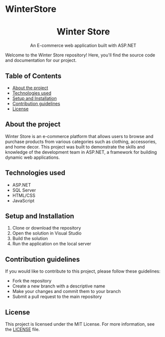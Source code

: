 # WinterStore 
<h1 align="center">Winter Store</h1>
<p align="center">An E-commerce web application built with ASP.NET</p>
<p>Welcome to the Winter Store repository! Here, you'll find the source code and documentation for our project.</p>
<h2>Table of Contents</h2>
<ul>
  <li><a href="#about">About the project</a></li>
  <li><a href="#tech">Technologies used</a></li>
  <li><a href="#setup">Setup and Installation</a></li>
  <li><a href="#contrib">Contribution guidelines</a></li>
  <li><a href="#license">License</a></li>
</ul>
<h2 id="about">About the project</h2>
<p>Winter Store is an e-commerce platform that allows users to browse and purchase products from various categories such as clothing, accessories, and home decor. This project was built to demonstrate the skills and knowledge of the development team in ASP.NET, a framework for building dynamic web applications.</p>
<h2 id="tech">Technologies used</h2>
<ul>
  <li>ASP.NET</li>
  <li>SQL Server</li>
  <li>HTML/CSS</li>
  <li>JavaScript</li>
</ul>
<h2 id="setup">Setup and Installation</h2>
<ol>
  <li>Clone or download the repository</li>
  <li>Open the solution in Visual Studio</li>
  <li>Build the solution</li>
  <li>Run the application on the local server</li>
</ol>
<h2 id="contrib">Contribution guidelines</h2>
<p>If you would like to contribute to this project, please follow these guidelines:</p>
<ul>
  <li>Fork the repository</li>
  <li>Create a new branch with a descriptive name</li>
  <li>Make your changes and commit them to your branch</li>
  <li>Submit a pull request to the main repository</li>
</ul>
<h2 id="license">License</h2>
<p>This project is licensed under the MIT License. For more information, see the <a href="https://github.com/[username]/winter-store/blob/main/LICENSE">LICENSE</a> file.</p>
